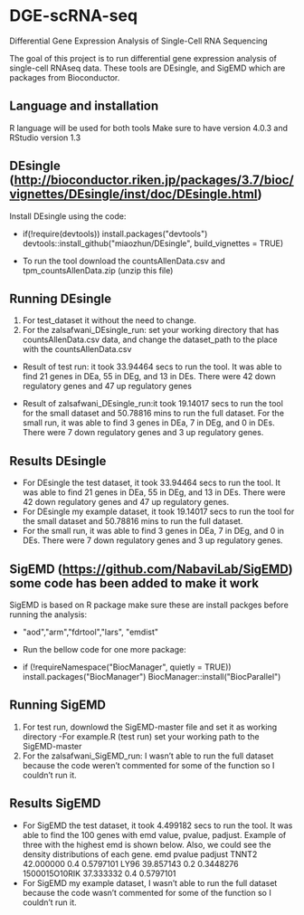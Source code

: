 # DGE-scRNA-seq
Differential Gene Expression Analysis of Single-Cell RNA Sequencing

The goal of this project is to run differential gene expression analysis of single-cell RNAseq data. These tools are DEsingle, and SigEMD which are packages from Bioconductor. 

## Language and installation
R language will be used for both tools
Make sure to have version 4.0.3 and RStudio version 1.3

## DEsingle (http://bioconductor.riken.jp/packages/3.7/bioc/vignettes/DEsingle/inst/doc/DEsingle.html)
Install DEsingle using the code:
- if(!require(devtools)) install.packages("devtools")
devtools::install_github("miaozhun/DEsingle", build_vignettes = TRUE)

* To run the tool download the countsAllenData.csv and tpm_countsAllenData.zip (unzip this file)
## Running DEsingle
1. For test_dataset it without the need to change.
2. For the zalsafwani_DEsingle_run: set your working directory that has countsAllenData.csv data, and change the dataset_path to the place with the countsAllenData.csv

- Result of test run: it took 33.94464 secs to run the tool. It was able to find 21 genes in DEa, 55 in DEg, and 13 in DEs. There were 42 down regulatory genes and 47 up regulatory genes

- Result of zalsafwani_DEsingle_run:it took 19.14017 secs to run the tool for the small dataset and 50.78816 mins to run the full dataset. 
For the small run, it was able to find 3 genes in DEa, 7 in DEg, and 0 in DEs. There were 7 down regulatory genes and 3 up regulatory genes.

## Results DEsingle
- For DEsingle the test dataset, it took 33.94464 secs to run the tool. It was able to find 21 genes in DEa, 55 in DEg, and 13 in DEs. There were 42 down regulatory genes and 47 up regulatory genes.
- For DEsingle my example dataset, it took 19.14017 secs to run the tool for the small dataset and 50.78816 mins to run the full dataset. 
- For the small run, it was able to find 3 genes in DEa, 7 in DEg, and 0 in DEs. There were 7 down regulatory genes and 3 up regulatory genes.


## SigEMD (https://github.com/NabaviLab/SigEMD) some code has been added to make it work 
SigEMD is based on R package make sure these are install packges before running the analysis:
- "aod","arm","fdrtool","lars", "emdist"
* Run the bellow code for one more package:
- if (!requireNamespace("BiocManager", quietly = TRUE))
install.packages("BiocManager")
BiocManager::install("BiocParallel")

## Running SigEMD
1. For test run, downlowd the SigEMD-master file and set it as working directory
-For example.R (test run) set your working path to the SigEMD-master
2. For the zalsafwani_SigEMD_run: 
I wasn’t able to run the full dataset because the code weren’t commented for some of the function so I couldn’t run it. 

## Results SigEMD
- For SigEMD the test dataset, it took 4.499182 secs to run the tool. It was able to find the 100 genes with emd value, pvalue, padjust. Example of three with the highest emd is shown below. Also, we could see the density distributions of each gene.
 	emd	pvalue	padjust
TNNT2	42.000000	0.4	0.5797101
LY96	39.857143	0.2	0.3448276
1500015O10RIK	37.333332	0.4	0.5797101
- For SigEMD my example dataset, I wasn’t able to run the full dataset because the code wasn’t commented for some of the function so I couldn’t run it. 







